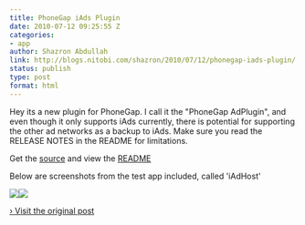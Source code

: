 ```yaml
---
title: PhoneGap iAds Plugin
date: 2010-07-12 09:25:55 Z
categories:
- app
author: Shazron Abdullah
link: http://blogs.nitobi.com/shazron/2010/07/12/phonegap-iads-plugin/
status: publish
type: post
format: html
---
```


Hey its a new plugin for PhoneGap. I call it the "PhoneGap AdPlugin", and even though it only supports iAds currently, there is potential for supporting the other ad networks as a backup to iAds. Make sure you read the RELEASE NOTES in the README for limitations.

Get the [source](http://github.com/shazron/PhoneGap-Plugins/tree/master/AdPlugin/iPhone/) and view the [README](http://github.com/shazron/PhoneGap-Plugins/blob/master/AdPlugin/iPhone/README.md)

Below are screenshots from the test app included, called 'iAdHost'

[![](http://blogs.nitobi.com/shazron/wp-content/uploads/2010/07/iadtop.jpg)](http://blogs.nitobi.com/shazron/wp-content/uploads/2010/07/iadtop.jpg)[![](http://blogs.nitobi.com/shazron/wp-content/uploads/2010/07/iadbottom.jpg)](http://blogs.nitobi.com/shazron/wp-content/uploads/2010/07/iadbottom.jpg)

[› Visit the original post](http://blogs.nitobi.com/shazron/2010/07/12/phonegap-iads-plugin/)
